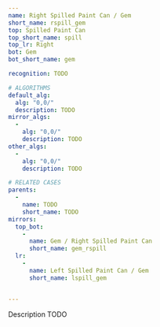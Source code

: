 ```yaml
---
name: Right Spilled Paint Can / Gem
short_name: rspill_gem
top: Spilled Paint Can
top_short_name: spill
top_lr: Right
bot: Gem
bot_short_name: gem

recognition: TODO

# ALGORITHMS
default_alg:
  alg: "0,0/"
  description: TODO
mirror_algs:
  -
    alg: "0,0/"
    description: TODO
other_algs:
  -
    alg: "0,0/"
    description: TODO

# RELATED CASES
parents:
  -
    name: TODO
    short_name: TODO
mirrors:
  top_bot:
    -
      name: Gem / Right Spilled Paint Can
      short_name: gem_rspill
  lr:
    -
      name: Left Spilled Paint Can / Gem
      short_name: lspill_gem


---
```


Description TODO

